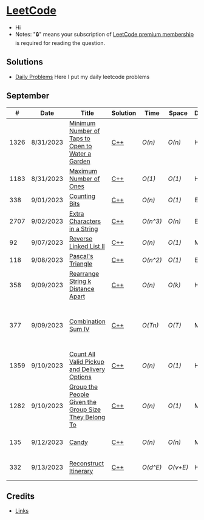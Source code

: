 # [LeetCode](https://leetcode.com/problemset/all/)

* Hi
* Notes: "🔒" means your subscription of [LeetCode premium membership](https://leetcode.com/subscribe/) is required for reading the question.

## Solutions
- [Daily Problems](./dailies.md) Here I put my daily leetcode problems

## September
| # | Date | Title | Solution | Time | Space | Difficulty | Tag | Note | Thoughts |
|---|----|------|----------|------|-------|------------|-----|------|----------|
|1326|8/31/2023|[Minimum Number of Taps to Open to Water a Garden](https://leetcode.com/problems/minimum-number-of-taps-to-open-to-water-a-garden/)|[C++](./C++/MinimumNumberofTapstoOpentoWateraGarden.md)|_O(n)_|_O(n)_|Hard||Dynamic Programming, Array, Greedy||
|1183|8/31/2023|[Maximum Number of Ones](https://leetcode.com/problems/maximum-number-of-ones/)|[C++](./C++/MaximumNumberofOnes.md)|_O(1)_|_O(1)_|Hard|🔒|Greedy||
|338|9/01/2023|[Counting Bits](https://leetcode.com/problems/counting-bits/description/?envType=daily-question&envId=2023-09-01)|[C++](./C++/CountingBits.md)|_O(n)_|_O(1)_|Easy||DP, Bit Manipulation||
|2707|9/02/2023|[Extra Characters in a String](https://leetcode.com/problems/extra-characters-in-a-string/?envType=daily-question&envId=2023-09-02)|[C++](./C++/ExtraCharactersInaString.md)|_O(n^3)_|_O(n)_|Easy||DP||
|92|9/07/2023|[Reverse Linked List II](https://leetcode.com/problems/reverse-linked-list-ii/description/?envType=daily-question&envId=2023-09-07)|[C++](./C++/ReverseLinkedList.md)|_O(n)_|_O(1)_|Medium||Linked List||
|118|9/08/2023|[Pascal's Triangle](https://leetcode.com/problems/pascals-triangle/?envType=daily-question&envId=2023-09-08)|[C++](./C++/PascalsTriangle.md)|_O(n^2)_|_O(1)_|Easy||DP|Harder easy|
|358|9/09/2023|[Rearrange String k Distance Apart](https://leetcode.com/problems/rearrange-string-k-distance-apart/description/)|[C++](./C++/PascalsTriangle.md)|_O(n)_|_O(k)_|Hard|🔒|Priority_queue, Greedy|Interesting way to keep track of "time" in queue|
|377|9/09/2023|[Combination Sum IV](https://leetcode.com/problems/combination-sum-iv/description/?envType=daily-question&envId=2023-09-09)|[C++](./C++/CombinationSumIV.md)|_O(Tn)_|_O(T)_|Medium||DP|Weird prob statement. Should be permutation, also unlike other combinationSum probs which were all backtracking|
|1359|9/10/2023|[Count All Valid Pickup and Delivery Options](https://leetcode.com/problems/count-all-valid-pickup-and-delivery-options/description/?envType=daily-question&envId=2023-09-10)|[C++](./C++/CountAllValidPickupandDeliveryOptions.md)|_O(n)_|_O(1)_|Hard||Math, DP, Combinatorics|Fun Combo problem. Basically 100% Combinatorics/Counting|
|1282|9/10/2023|[Group the People Given the Group Size They Belong To](https://leetcode.com/problems/group-the-people-given-the-group-size-they-belong-to/description/?envType=daily-question&envId=2023-09-11)|[C++](./C++/GroupthePeopleGiventheGroupSizeTheyBelongTo.md)|_O(n)_|_O(1)_|Medium||Greedy|I still suck at greedy.|
|135|9/12/2023|[Candy](https://leetcode.com/problems/candy/description/?envType=daily-question&envId=2023-09-13)|[C++](./C++/GroupthePeopleGiventheGroupSizeTheyBelongTo.md)|_O(n)_|_O(n)_|Medium||Greedy, DP/array|Felt good to solve this by myself. Took Geothermal like notes|
|332|9/13/2023|[Reconstruct Itinerary](https://leetcode.com/problems/reconstruct-itinerary/?envType=daily-question&envId=2023-09-14)|[C++](./C++/GroupthePeopleGiventheGroupSizeTheyBelongTo.md)|_O(d^E)_|_O(v+E)_|Hard||dfs, graph, Eulerian Circuit|insane solution|


## Credits

* [Links](./credits.md)